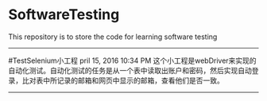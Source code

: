 # SoftwareTesting
This repository is to store the code for learning software testing


- - -
#TestSelenium小工程
pril 15, 2016 10:34 PM
这个小工程是webDriver来实现的自动化测试。自动化测试的任务是从一个表中读取出账户和密码，然后实现自动登录，比对表中所记录的邮箱和网页中显示的邮箱，查看他们是否一致。
- - -
